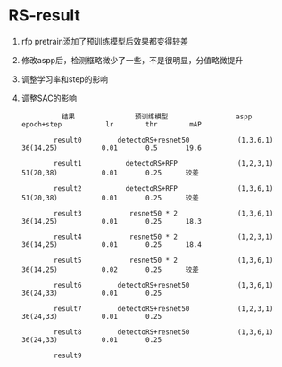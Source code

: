 # RS-result

1. rfp pretrain添加了预训练模型后效果都变得较差  

2. 修改aspp后，检测框略微少了一些，不是很明显，分值略微提升

3. 调整学习率和step的影响  

4. 调整SAC的影响





  
                 结果               预训练模型                 aspp                epoch+step           lr        thr        mAP      

               result0         detectoRS+resnet50            (1,3,6,1)             36(14,25)           0.01       0.5       19.6  

               result1           detectoRS+RFP               (1,2,3,1)             51(20,38)           0.01       0.25      较差
 
               result2           detectoRS+RFP               (1,3,6,1)             51(20,38)           0.01       0.25      较差
    
               result3            resnet50 * 2               (1,3,6,1)             36(14,25)           0.01       0.25      18.3 

               result4            resnet50 * 2               (1,2,3,1)             36(14,25)           0.01       0.25      18.4

               result5            resnet50 * 2               (1,3,6,1)             36(14,25)           0.02       0.25      较差
 
               result6         detectoRS+resnet50            (1,3,6,1)             36(24,33)           0.01       0.25  

               result7         detectoRS+resnet50            (1,2,3,1)             36(24,33)           0.01       0.25
  
               result8         detectoRS+resnet50            (1,3,6,1)             36(24,33)           0.01       0.25  
               
               result9     
